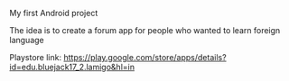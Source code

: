My first Android project

The idea is to create a forum app for people who wanted to learn foreign language

Playstore link:
https://play.google.com/store/apps/details?id=edu.bluejack17_2.lamigo&hl=in